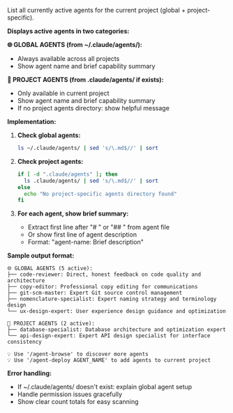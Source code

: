 List all currently active agents for the current project (global + project-specific).

**Displays active agents in two categories:**

**🌐 GLOBAL AGENTS (from ~/.claude/agents/):**
- Always available across all projects
- Show agent name and brief capability summary

**📁 PROJECT AGENTS (from .claude/agents/ if exists):**  
- Only available in current project
- Show agent name and brief capability summary
- If no project agents directory: show helpful message

**Implementation:**
1. **Check global agents:**
   ```bash
   ls ~/.claude/agents/ | sed 's/\.md$//' | sort
   ```

2. **Check project agents:**
   ```bash
   if [ -d ".claude/agents" ]; then
     ls .claude/agents/ | sed 's/\.md$//' | sort
   else
     echo "No project-specific agents directory found"
   fi
   ```

3. **For each agent, show brief summary:**
   - Extract first line after "# " or "## " from agent file
   - Or show first line of agent description
   - Format: "agent-name: Brief description"

**Sample output format:**
```
🌐 GLOBAL AGENTS (5 active):
├── code-reviewer: Direct, honest feedback on code quality and architecture
├── copy-editor: Professional copy editing for communications
├── git-scm-master: Expert Git source control management
├── nomenclature-specialist: Expert naming strategy and terminology design  
└── ux-design-expert: User experience design guidance and optimization

📁 PROJECT AGENTS (2 active):
├── database-specialist: Database architecture and optimization expert
└── api-design-expert: Expert API design specialist for interface consistency

💡 Use '/agent-browse' to discover more agents
💡 Use '/agent-deploy AGENT_NAME' to add agents to current project
```

**Error handling:**
- If ~/.claude/agents/ doesn't exist: explain global agent setup
- Handle permission issues gracefully
- Show clear count totals for easy scanning